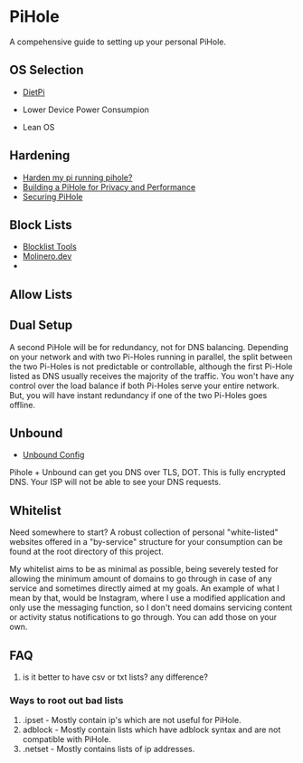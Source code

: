 # PiHole

A compehensive guide to setting up your personal PiHole.

## OS Selection

- [DietPi]()



- Lower Device Power Consumpion
- Lean OS





## Hardening

- [Harden my pi running pihole?](https://discourse.pi-hole.net/t/harden-my-pi-running-pihole-install-ufw/5642/17)
- [Building a PiHole for Privacy and Performance](https://thesmashy.medium.com/building-a-pihole-for-privacy-and-performance-f762dbcb66e5)
- [Securing PiHole](https://discourse.pi-hole.net/t/securing-pihole/1155)

## Block Lists

- [Blocklist Tools](https://blocklist-tools.developerdan.com/blocklists)
- [Molinero.dev](https://hmirror.molinero.dev/)
- 

## Allow Lists


## Dual Setup

A second PiHole will be for redundancy, not for DNS balancing. Depending on your network and with two Pi-Holes running in parallel, the split between the two Pi-Holes is not predictable or controllable, although the first Pi-Hole listed as DNS usually receives the majority of the traffic. You won't have any control over the load balance if both Pi-Holes serve your entire network. But, you will have instant redundancy if one of the two Pi-Holes goes offline.


## Unbound
- [Unbound Config](https://gist.github.com/Overbryd/ab15ee86c58260cb6d0be634a4c58057)


Pihole + Unbound can get you DNS over TLS, DOT. This is fully encrypted DNS. Your ISP will not be able to see your DNS requests.


## Whitelist

Need somewhere to start? A robust collection of personal "white-listed" websites offered in a "by-service" structure for your consumption can be found at the root directory of this project.

My whitelist aims to be as minimal as possible, being severely tested for allowing the minimum amount of domains to go through in case of any service and sometimes directly aimed at my goals. An example of what I mean by that, would be Instagram, where I use a modified application and only use the messaging function, so I don't need domains servicing content or activity status notifications to go through. You can add those on your own.


## FAQ

1. is it better to have csv or txt lists? any difference?

### Ways to root out bad lists

1. .ipset - Mostly contain ip's which are not useful for PiHole.
2. adblock - Mostly contain lists which have adblock syntax and are not compatible with PiHole.
3. .netset - Mostly contains lists of ip addresses.

